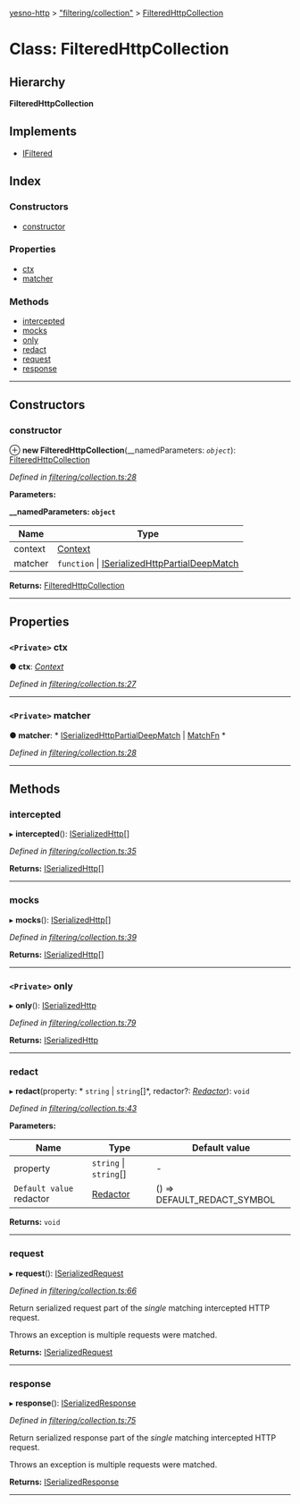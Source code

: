 [yesno-http](../README.md) > ["filtering/collection"](../modules/_filtering_collection_.md) > [FilteredHttpCollection](../classes/_filtering_collection_.filteredhttpcollection.md)

# Class: FilteredHttpCollection

## Hierarchy

**FilteredHttpCollection**

## Implements

* [IFiltered](../interfaces/_filtering_collection_.ifiltered.md)

## Index

### Constructors

* [constructor](_filtering_collection_.filteredhttpcollection.md#constructor)

### Properties

* [ctx](_filtering_collection_.filteredhttpcollection.md#ctx)
* [matcher](_filtering_collection_.filteredhttpcollection.md#matcher)

### Methods

* [intercepted](_filtering_collection_.filteredhttpcollection.md#intercepted)
* [mocks](_filtering_collection_.filteredhttpcollection.md#mocks)
* [only](_filtering_collection_.filteredhttpcollection.md#only)
* [redact](_filtering_collection_.filteredhttpcollection.md#redact)
* [request](_filtering_collection_.filteredhttpcollection.md#request)
* [response](_filtering_collection_.filteredhttpcollection.md#response)

---

## Constructors

<a id="constructor"></a>

###  constructor

⊕ **new FilteredHttpCollection**(__namedParameters: *`object`*): [FilteredHttpCollection](_filtering_collection_.filteredhttpcollection.md)

*Defined in [filtering/collection.ts:28](https://github.com/FormidableLabs/yesno/blob/b6b210e/src/filtering/collection.ts#L28)*

**Parameters:**

**__namedParameters: `object`**

| Name | Type |
| ------ | ------ |
| context | [Context](_context_.context.md) |
| matcher |  `function` &#124; [ISerializedHttpPartialDeepMatch](../interfaces/_filtering_matcher_.iserializedhttppartialdeepmatch.md)|

**Returns:** [FilteredHttpCollection](_filtering_collection_.filteredhttpcollection.md)

___

## Properties

<a id="ctx"></a>

### `<Private>` ctx

**● ctx**: *[Context](_context_.context.md)*

*Defined in [filtering/collection.ts:27](https://github.com/FormidableLabs/yesno/blob/b6b210e/src/filtering/collection.ts#L27)*

___
<a id="matcher"></a>

### `<Private>` matcher

**● matcher**: * [ISerializedHttpPartialDeepMatch](../interfaces/_filtering_matcher_.iserializedhttppartialdeepmatch.md) &#124; [MatchFn](../modules/_filtering_matcher_.md#matchfn)
*

*Defined in [filtering/collection.ts:28](https://github.com/FormidableLabs/yesno/blob/b6b210e/src/filtering/collection.ts#L28)*

___

## Methods

<a id="intercepted"></a>

###  intercepted

▸ **intercepted**(): [ISerializedHttp](../interfaces/_http_serializer_.iserializedhttp.md)[]

*Defined in [filtering/collection.ts:35](https://github.com/FormidableLabs/yesno/blob/b6b210e/src/filtering/collection.ts#L35)*

**Returns:** [ISerializedHttp](../interfaces/_http_serializer_.iserializedhttp.md)[]

___
<a id="mocks"></a>

###  mocks

▸ **mocks**(): [ISerializedHttp](../interfaces/_http_serializer_.iserializedhttp.md)[]

*Defined in [filtering/collection.ts:39](https://github.com/FormidableLabs/yesno/blob/b6b210e/src/filtering/collection.ts#L39)*

**Returns:** [ISerializedHttp](../interfaces/_http_serializer_.iserializedhttp.md)[]

___
<a id="only"></a>

### `<Private>` only

▸ **only**(): [ISerializedHttp](../interfaces/_http_serializer_.iserializedhttp.md)

*Defined in [filtering/collection.ts:79](https://github.com/FormidableLabs/yesno/blob/b6b210e/src/filtering/collection.ts#L79)*

**Returns:** [ISerializedHttp](../interfaces/_http_serializer_.iserializedhttp.md)

___
<a id="redact"></a>

###  redact

▸ **redact**(property: * `string` &#124; `string`[]*, redactor?: *[Redactor](../modules/_filtering_redact_.md#redactor)*): `void`

*Defined in [filtering/collection.ts:43](https://github.com/FormidableLabs/yesno/blob/b6b210e/src/filtering/collection.ts#L43)*

**Parameters:**

| Name | Type | Default value |
| ------ | ------ | ------ |
| property |  `string` &#124; `string`[]| - |
| `Default value` redactor | [Redactor](../modules/_filtering_redact_.md#redactor) |  () &#x3D;&gt; DEFAULT_REDACT_SYMBOL |

**Returns:** `void`

___
<a id="request"></a>

###  request

▸ **request**(): [ISerializedRequest](../interfaces/_http_serializer_.iserializedrequest.md)

*Defined in [filtering/collection.ts:66](https://github.com/FormidableLabs/yesno/blob/b6b210e/src/filtering/collection.ts#L66)*

Return serialized request part of the _single_ matching intercepted HTTP request.

Throws an exception is multiple requests were matched.

**Returns:** [ISerializedRequest](../interfaces/_http_serializer_.iserializedrequest.md)

___
<a id="response"></a>

###  response

▸ **response**(): [ISerializedResponse](../interfaces/_http_serializer_.iserializedresponse.md)

*Defined in [filtering/collection.ts:75](https://github.com/FormidableLabs/yesno/blob/b6b210e/src/filtering/collection.ts#L75)*

Return serialized response part of the _single_ matching intercepted HTTP request.

Throws an exception is multiple requests were matched.

**Returns:** [ISerializedResponse](../interfaces/_http_serializer_.iserializedresponse.md)

___

